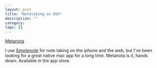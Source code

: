 ```yaml
---
layout: post
title: "Notetaking on OSX"
description: ""
category: 
tags: []
---
```


[Metanota](http://www.metanota.com/)  

I use [Simplenote](simplenote.com) for note taking on the iphone and the web, but I've been looking for a great native mac app for a long time.   Metanota is it, hands down.  Available in the app store.
